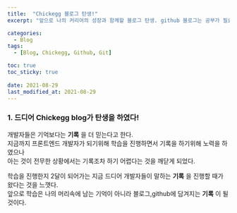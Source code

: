 ```yaml
---
title:  "Chickegg 블로그 탄생!"
excerpt: "앞으로 나의 커리어의 성장과 함께할 블로그 탄생. github 블로그는 공부가 필요하다."

categories:
  - Blog
tags:
  - [Blog, Chickegg, Github, Git]

toc: true
toc_sticky: true
 
date: 2021-08-29
last_modified_at: 2021-08-29
---
```


### 1. 드디어 Chickegg blog가 탄생을 하였다!


개발자들은 기억보다는 __기록__ 을 더 믿는다고 한다.  
지금까지 프론트엔드 개발자가 되기위해 학습을 진행하면서 기록을 하기위해 노력을 하였으나  
아는 것이 전무한 상황에서는 기록조차 하기 어렵다는 것을 깨닫게 되었다.

학습을 진행한지 2달이 되어가는 지금 드디어 개발자들이 말하는 __기록__ 을 진행할 때가 왔다는 것을 느꼇다.  
앞으로 학습은 나의 머리속에 남는 기억이 아니라 블로그,github에 담겨지는 __기록__ 이 될것이다.